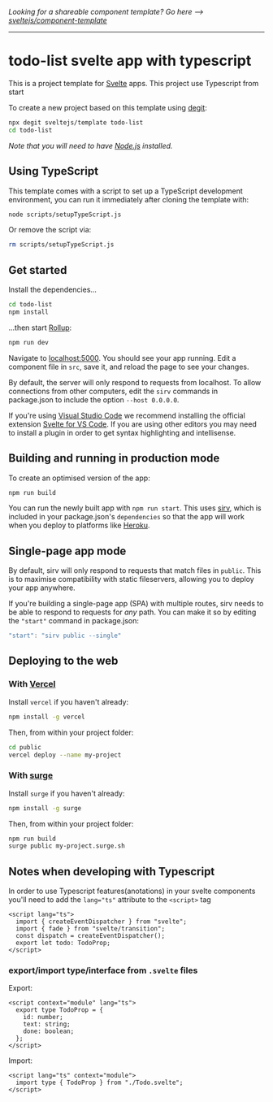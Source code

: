 _Looking for a shareable component template? Go here --> [sveltejs/component-template](https://github.com/sveltejs/component-template)_

---

# todo-list svelte app with typescript

This is a project template for [Svelte](https://svelte.dev) apps. This project use Typescript from start

To create a new project based on this template using [degit](https://github.com/Rich-Harris/degit):

```bash
npx degit sveltejs/template todo-list
cd todo-list
```

_Note that you will need to have [Node.js](https://nodejs.org) installed._

## Using TypeScript

This template comes with a script to set up a TypeScript development environment, you can run it immediately after cloning the template with:

```bash
node scripts/setupTypeScript.js
```

Or remove the script via:

```bash
rm scripts/setupTypeScript.js
```

## Get started

Install the dependencies...

```bash
cd todo-list
npm install
```

...then start [Rollup](https://rollupjs.org):

```bash
npm run dev
```

Navigate to [localhost:5000](http://localhost:5000). You should see your app running. Edit a component file in `src`, save it, and reload the page to see your changes.

By default, the server will only respond to requests from localhost. To allow connections from other computers, edit the `sirv` commands in package.json to include the option `--host 0.0.0.0`.

If you're using [Visual Studio Code](https://code.visualstudio.com/) we recommend installing the official extension [Svelte for VS Code](https://marketplace.visualstudio.com/items?itemName=svelte.svelte-vscode). If you are using other editors you may need to install a plugin in order to get syntax highlighting and intellisense.

## Building and running in production mode

To create an optimised version of the app:

```bash
npm run build
```

You can run the newly built app with `npm run start`. This uses [sirv](https://github.com/lukeed/sirv), which is included in your package.json's `dependencies` so that the app will work when you deploy to platforms like [Heroku](https://heroku.com).

## Single-page app mode

By default, sirv will only respond to requests that match files in `public`. This is to maximise compatibility with static fileservers, allowing you to deploy your app anywhere.

If you're building a single-page app (SPA) with multiple routes, sirv needs to be able to respond to requests for _any_ path. You can make it so by editing the `"start"` command in package.json:

```js
"start": "sirv public --single"
```

## Deploying to the web

### With [Vercel](https://vercel.com)

Install `vercel` if you haven't already:

```bash
npm install -g vercel
```

Then, from within your project folder:

```bash
cd public
vercel deploy --name my-project
```

### With [surge](https://surge.sh/)

Install `surge` if you haven't already:

```bash
npm install -g surge
```

Then, from within your project folder:

```bash
npm run build
surge public my-project.surge.sh
```

## Notes when developing with Typescript

In order to use Typescript features(anotations) in your svelte components
you'll need to add the `lang="ts"` attribute to the `<script>` tag

```svelte
<script lang="ts">
  import { createEventDispatcher } from "svelte";
  import { fade } from "svelte/transition";
  const dispatch = createEventDispatcher();
  export let todo: TodoProp;
</script>

```

### export/import type/interface from `.svelte` files

Export:

```svelte
<script context="module" lang="ts">
  export type TodoProp = {
    id: number;
    text: string;
    done: boolean;
  };
</script>
```

Import:

```svelte
<script lang="ts" context="module">
  import type { TodoProp } from "./Todo.svelte";
</script>
```
